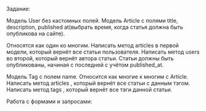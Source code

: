 Задание:

 Модель User без кастомных полей.
 Модель Article с полями title, description, published at(выбрать время, когда статья должна быть опубликова на сайте).
 
 Относятся как один ко многим.
 Написать метод articles в первой модели, который вернёт все статьи пользователя.
 Написать метод users во второй, который вернёт автора статьи.
 Статьи должны быть опубликованы, начиная с последней с учётом published_at.
 
 Модель Tag с полем name. Относится как многие к многим с Article. 
 Написать метод articles , который вернёт все статьи c данным тэгом.
 Написать метод tags , который вернёт все тэги данной статьи.


 Работа с формами и запросами:

